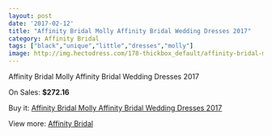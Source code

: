 ```yaml
---
layout: post
date: '2017-02-12'
title: "Affinity Bridal Molly Affinity Bridal Wedding Dresses 2017"
category: Affinity Bridal
tags: ["black","unique","little","dresses","molly"]
image: http://img.hectodress.com/178-thickbox_default/affinity-bridal-molly-affinity-bridal-wedding-dresses-2013.jpg
---
```

Affinity Bridal Molly Affinity Bridal Wedding Dresses 2017

On Sales: **$272.16**
<a href="https://www.hectodress.com/affinity-bridal/78-affinity-bridal-molly-affinity-bridal-wedding-dresses-2013.html"><amp-img layout="responsive" width="600" height="600" src="//img.hectodress.com/178-thickbox_default/affinity-bridal-molly-affinity-bridal-wedding-dresses-2013.jpg" alt="Affinity Bridal Molly Affinity Bridal Wedding Dresses 2017 0" /></a>

Buy it: [Affinity Bridal Molly Affinity Bridal Wedding Dresses 2017](https://www.hectodress.com/affinity-bridal/78-affinity-bridal-molly-affinity-bridal-wedding-dresses-2013.html "Affinity Bridal Molly Affinity Bridal Wedding Dresses 2017")

View more: [Affinity Bridal](https://www.hectodress.com/5-affinity-bridal "Affinity Bridal")